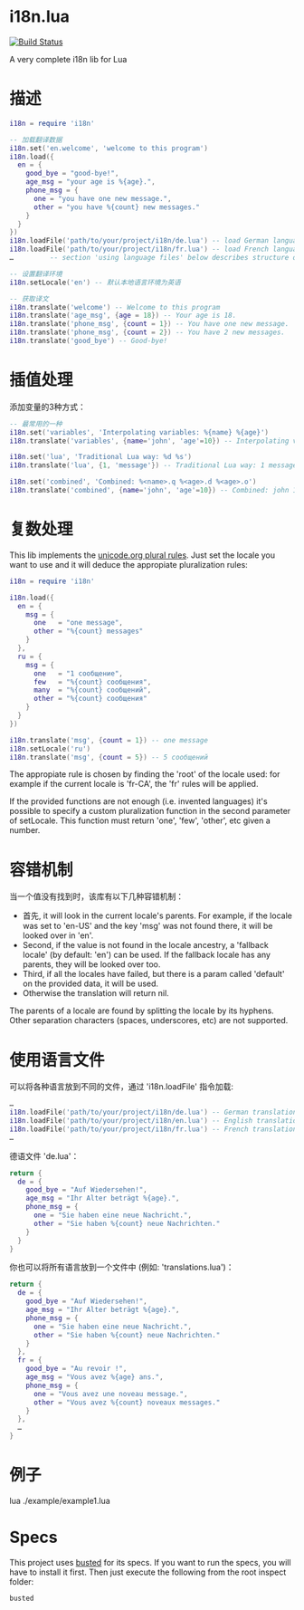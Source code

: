 i18n.lua
========

[![Build Status](https://travis-ci.org/kikito/i18n.lua.png?branch=master)](https://travis-ci.org/kikito/i18n.lua)

A very complete i18n lib for Lua

描述
====

``` lua
i18n = require 'i18n'

-- 加载翻译数据
i18n.set('en.welcome', 'welcome to this program')
i18n.load({
  en = {
    good_bye = "good-bye!",
    age_msg = "your age is %{age}.",
    phone_msg = {
      one = "you have one new message.",
      other = "you have %{count} new messages."
    }
  }
})
i18n.loadFile('path/to/your/project/i18n/de.lua') -- load German language file
i18n.loadFile('path/to/your/project/i18n/fr.lua') -- load French language file
…         -- section 'using language files' below describes structure of files

-- 设置翻译环境
i18n.setLocale('en') -- 默认本地语言环境为英语

-- 获取译文
i18n.translate('welcome') -- Welcome to this program
i18n.translate('age_msg', {age = 18}) -- Your age is 18.
i18n.translate('phone_msg', {count = 1}) -- You have one new message.
i18n.translate('phone_msg', {count = 2}) -- You have 2 new messages.
i18n.translate('good_bye') -- Good-bye!

```

插值处理
=======

添加变量的3种方式：

``` lua
-- 最常用的一种
i18n.set('variables', 'Interpolating variables: %{name} %{age}')
i18n.translate('variables', {name='john', 'age'=10}) -- Interpolating variables: john 10

i18n.set('lua', 'Traditional Lua way: %d %s')
i18n.translate('lua', {1, 'message'}) -- Traditional Lua way: 1 message

i18n.set('combined', 'Combined: %<name>.q %<age>.d %<age>.o')
i18n.translate('combined', {name='john', 'age'=10}) -- Combined: john 10 12k
```

复数处理
=======

This lib implements the [unicode.org plural rules](http://cldr.unicode.org/index/cldr-spec/plural-rules). Just set the locale you want to use and it will deduce the appropiate pluralization rules:

``` lua
i18n = require 'i18n'

i18n.load({
  en = {
    msg = {
      one   = "one message",
      other = "%{count} messages"
    }
  },
  ru = {
    msg = {
      one   = "1 сообщение",
      few   = "%{count} сообщения",
      many  = "%{count} сообщений",
      other = "%{count} сообщения"
    }
  }
})

i18n.translate('msg', {count = 1}) -- one message
i18n.setLocale('ru')
i18n.translate('msg', {count = 5}) -- 5 сообщений
```

The appropiate rule is chosen by finding the 'root' of the locale used: for example if the current locale is 'fr-CA', the 'fr' rules will be applied.

If the provided functions are not enough (i.e. invented languages) it's possible to specify a custom pluralization function in the second parameter of setLocale. This function must return 'one', 'few', 'other', etc given a number.

容错机制
=======

当一个值没有找到时，该库有以下几种容错机制：

* 首先, it will look in the current locale's parents. For example, if the locale was set to 'en-US' and the key 'msg' was not found there, it will be looked over in 'en'.
* Second, if the value is not found in the locale ancestry, a 'fallback locale' (by default: 'en') can be used. If the fallback locale has any parents, they will be looked over too.
* Third, if all the locales have failed, but there is a param called 'default' on the provided data, it will be used.
* Otherwise the translation will return nil.

The parents of a locale are found by splitting the locale by its hyphens. Other separation characters (spaces, underscores, etc) are not supported.

使用语言文件
==========

可以将各种语言放到不同的文件，通过 'i18n.loadFile' 指令加载:

``` lua
…
i18n.loadFile('path/to/your/project/i18n/de.lua') -- German translation
i18n.loadFile('path/to/your/project/i18n/en.lua') -- English translation
i18n.loadFile('path/to/your/project/i18n/fr.lua') -- French translation
…
```

德语文件 'de.lua'：

``` lua
return {
  de = {
    good_bye = "Auf Wiedersehen!",
    age_msg = "Ihr Alter beträgt %{age}.",
    phone_msg = {
      one = "Sie haben eine neue Nachricht.",
      other = "Sie haben %{count} neue Nachrichten."
    }
  }
}
```

你也可以将所有语言放到一个文件中 (例如: 'translations.lua')：

``` lua
return {
  de = {
    good_bye = "Auf Wiedersehen!",
    age_msg = "Ihr Alter beträgt %{age}.",
    phone_msg = {
      one = "Sie haben eine neue Nachricht.",
      other = "Sie haben %{count} neue Nachrichten."
    }
  },
  fr = {
    good_bye = "Au revoir !",
    age_msg = "Vous avez %{age} ans.",
    phone_msg = {
      one = "Vous avez une noveau message.",
      other = "Vous avez %{count} noveaux messages."
    }
  },
  …
}
```

例子
===

lua ./example/example1.lua

Specs
=====
This project uses [busted](https://github.com/Olivine-Labs/busted) for its specs. If you want to run the specs, you will have to install it first. Then just execute the following from the root inspect folder:

    busted
